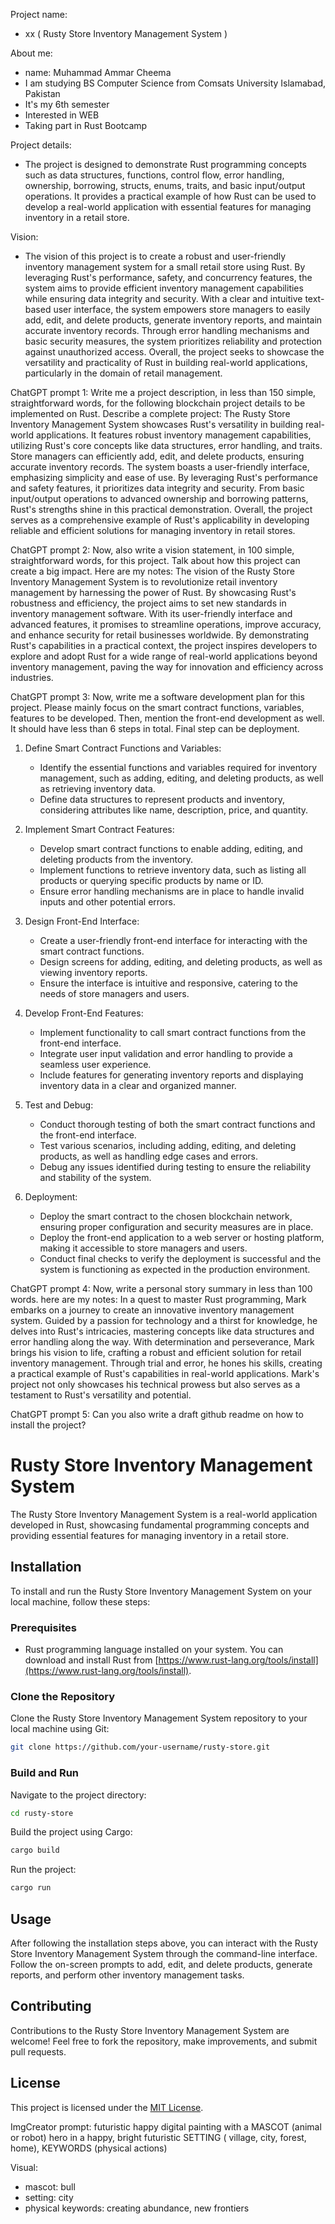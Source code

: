 Project name:
- xx ( Rusty Store Inventory Management System )

About me:
- name: Muhammad Ammar Cheema
- I am studying BS Computer Science from Comsats University Islamabad, Pakistan
- It's my 6th semester
- Interested in WEB
- Taking part in Rust Bootcamp

Project details:
- The project is designed to demonstrate Rust programming concepts such as data structures, functions, control flow, error handling, ownership, borrowing, structs, enums, traits, and basic input/output operations. It provides a practical example of how Rust can be used to develop a real-world application with essential features for managing inventory in a retail store.

Vision:
- The vision of this project is to create a robust and user-friendly inventory management system for a small retail store using Rust. By leveraging Rust's performance, safety, and concurrency features, the system aims to provide efficient inventory management capabilities while ensuring data integrity and security. With a clear and intuitive text-based user interface, the system empowers store managers to easily add, edit, and delete products, generate inventory reports, and maintain accurate inventory records. Through error handling mechanisms and basic security measures, the system prioritizes reliability and protection against unauthorized access. Overall, the project seeks to showcase the versatility and practicality of Rust in building real-world applications, particularly in the domain of retail management. 



ChatGPT prompt 1:
Write me a project description, in less than 150 simple, straightforward words, for the following blockchain project details to be implemented on Rust. Describe a complete project:
The Rusty Store Inventory Management System showcases Rust's versatility in building real-world applications. It features robust inventory management capabilities, utilizing Rust's core concepts like data structures, error handling, and traits. Store managers can efficiently add, edit, and delete products, ensuring accurate inventory records. The system boasts a user-friendly interface, emphasizing simplicity and ease of use. By leveraging Rust's performance and safety features, it prioritizes data integrity and security. From basic input/output operations to advanced ownership and borrowing patterns, Rust's strengths shine in this practical demonstration. Overall, the project serves as a comprehensive example of Rust's applicability in developing reliable and efficient solutions for managing inventory in retail stores.

ChatGPT prompt 2:
Now, also write a vision statement, in 100 simple, straightforward words, for this project. Talk about how this project can create a big impact. Here are my notes:
The vision of the Rusty Store Inventory Management System is to revolutionize retail inventory management by harnessing the power of Rust. By showcasing Rust's robustness and efficiency, the project aims to set new standards in inventory management software. With its user-friendly interface and advanced features, it promises to streamline operations, improve accuracy, and enhance security for retail businesses worldwide. By demonstrating Rust's capabilities in a practical context, the project inspires developers to explore and adopt Rust for a wide range of real-world applications beyond inventory management, paving the way for innovation and efficiency across industries.

ChatGPT prompt 3:
Now, write me a software development plan for this project. Please mainly focus on the smart contract functions, variables, features to be developed. Then, mention the front-end development as well. It should have less than 6 steps in total. Final step can be deployment.
1. Define Smart Contract Functions and Variables:
   - Identify the essential functions and variables required for inventory management, such as adding, editing, and deleting products, as well as retrieving inventory data.
   - Define data structures to represent products and inventory, considering attributes like name, description, price, and quantity.

2. Implement Smart Contract Features:
   - Develop smart contract functions to enable adding, editing, and deleting products from the inventory.
   - Implement functions to retrieve inventory data, such as listing all products or querying specific products by name or ID.
   - Ensure error handling mechanisms are in place to handle invalid inputs and other potential errors.

3. Design Front-End Interface:
   - Create a user-friendly front-end interface for interacting with the smart contract functions.
   - Design screens for adding, editing, and deleting products, as well as viewing inventory reports.
   - Ensure the interface is intuitive and responsive, catering to the needs of store managers and users.

4. Develop Front-End Features:
   - Implement functionality to call smart contract functions from the front-end interface.
   - Integrate user input validation and error handling to provide a seamless user experience.
   - Include features for generating inventory reports and displaying inventory data in a clear and organized manner.

5. Test and Debug:
   - Conduct thorough testing of both the smart contract functions and the front-end interface.
   - Test various scenarios, including adding, editing, and deleting products, as well as handling edge cases and errors.
   - Debug any issues identified during testing to ensure the reliability and stability of the system.

6. Deployment:
   - Deploy the smart contract to the chosen blockchain network, ensuring proper configuration and security measures are in place.
   - Deploy the front-end application to a web server or hosting platform, making it accessible to store managers and users.
   - Conduct final checks to verify the deployment is successful and the system is functioning as expected in the production environment.

ChatGPT prompt 4:
Now, write a personal story summary in less than 100 words. here are my notes:
In a quest to master Rust programming, Mark embarks on a journey to create an innovative inventory management system. Guided by a passion for technology and a thirst for knowledge, he delves into Rust's intricacies, mastering concepts like data structures and error handling along the way. With determination and perseverance, Mark brings his vision to life, crafting a robust and efficient solution for retail inventory management. Through trial and error, he hones his skills, creating a practical example of Rust's capabilities in real-world applications. Mark's project not only showcases his technical prowess but also serves as a testament to Rust's versatility and potential.

ChatGPT prompt 5:
Can you also write a draft github readme on how to install the project?

# Rusty Store Inventory Management System

The Rusty Store Inventory Management System is a real-world application developed in Rust, showcasing fundamental programming concepts and providing essential features for managing inventory in a retail store.

## Installation

To install and run the Rusty Store Inventory Management System on your local machine, follow these steps:

### Prerequisites

- Rust programming language installed on your system. You can download and install Rust from [https://www.rust-lang.org/tools/install](https://www.rust-lang.org/tools/install).

### Clone the Repository

Clone the Rusty Store Inventory Management System repository to your local machine using Git:

```bash
git clone https://github.com/your-username/rusty-store.git
```

### Build and Run

Navigate to the project directory:

```bash
cd rusty-store
```

Build the project using Cargo:

```bash
cargo build
```

Run the project:

```bash
cargo run
```

## Usage

After following the installation steps above, you can interact with the Rusty Store Inventory Management System through the command-line interface. Follow the on-screen prompts to add, edit, and delete products, generate reports, and perform other inventory management tasks.

## Contributing

Contributions to the Rusty Store Inventory Management System are welcome! Feel free to fork the repository, make improvements, and submit pull requests.

## License

This project is licensed under the [MIT License](LICENSE).

ImgCreator prompt:
futuristic happy digital painting with a MASCOT (animal or robot) hero in a happy, bright futuristic SETTING ( village, city, forest, home), KEYWORDS (physical actions)

Visual:
- mascot: bull
- setting: city
- physical keywords: creating abundance, new frontiers
